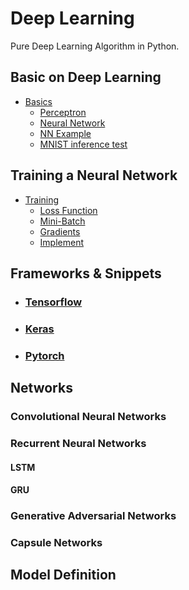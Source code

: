 # Deep Learning

Pure Deep Learning Algorithm in Python.


## Basic on Deep Learning

* [Basics](https://github.com/pydemia/DeepLearning/blob/master/scripts/Basics.md)
  - [Perceptron](https://github.com/pydemia/DeepLearning/blob/master/scripts/Basics.md#perceptron)
  - [Neural Network](https://github.com/pydemia/DeepLearning/blob/master/scripts/Basics.md#neural-network)
  - [NN Example](https://github.com/pydemia/DeepLearning/blob/master/scripts/Basics.md#define-a-neural-network-with-2-hidden-layers)
  - [MNIST inference test](https://github.com/pydemia/DeepLearning/blob/master/scripts/Basics.md##test-with-the-mnist-datasetonly-the-inference-step)

## Training a Neural Network

* [Training](https://github.com/pydemia/DeepLearning/blob/master/scripts/Training.md)
  - [Loss Function](https://github.com/pydemia/DeepLearning/blob/master/scripts/Training.md#loss-function)
  - [Mini-Batch](https://github.com/pydemia/DeepLearning/blob/master/scripts/Training.md#mini-batch-training)
  - [Gradients](https://github.com/pydemia/DeepLearning/blob/master/scripts/Training.md#gradients)
  - [Implement]()



## Frameworks & Snippets

* ### [__Tensorflow__](scripts/frameworks/tensorflow/README.md)
* ### [__Keras__](scripts/frameworks/keras/README.md)
* ### [__Pytorch__](scripts/frameworks/pytorch/README.md)


## Networks

### Convolutional Neural Networks

### Recurrent Neural Networks

#### LSTM

#### GRU 

### Generative Adversarial Networks

### Capsule Networks


## Model Definition

